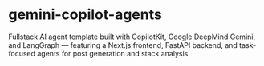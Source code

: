 # gemini-copilot-agents
Fullstack AI agent template built with CopilotKit, Google DeepMind Gemini, and LangGraph — featuring a Next.js frontend, FastAPI backend, and task-focused agents for post generation and stack analysis.
